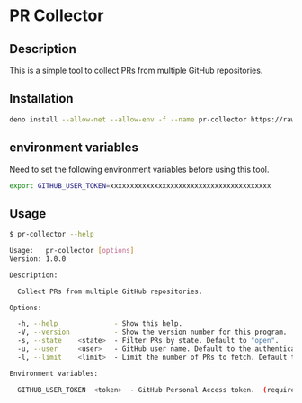 # PR Collector

## Description

This is a simple tool to collect PRs from multiple GitHub repositories.

## Installation

```bash
deno install --allow-net --allow-env -f --name pr-collector https://raw.githubusercontent.com/hakshu25/pr-collector/main/src/main.ts
```

## environment variables

Need to set the following environment variables before using this tool.

```bash
export GITHUB_USER_TOKEN=xxxxxxxxxxxxxxxxxxxxxxxxxxxxxxxxxxxxxxxx
```

## Usage

```bash
$ pr-collector --help

Usage:   pr-collector [options]
Version: 1.0.0

Description:

  Collect PRs from multiple GitHub repositories.

Options:

  -h, --help              - Show this help.
  -V, --version           - Show the version number for this program.
  -s, --state    <state>  - Filter PRs by state. Default to "open".               (Default: "open", Values: "open", "closed")
  -u, --user     <user>   - GitHub user name. Default to the authenticated user.
  -l, --limit    <limit>  - Limit the number of PRs to fetch. Default to 100.     (Default: 100)

Environment variables:

  GITHUB_USER_TOKEN  <token>  - GitHub Personal Access token.  (required)
```
